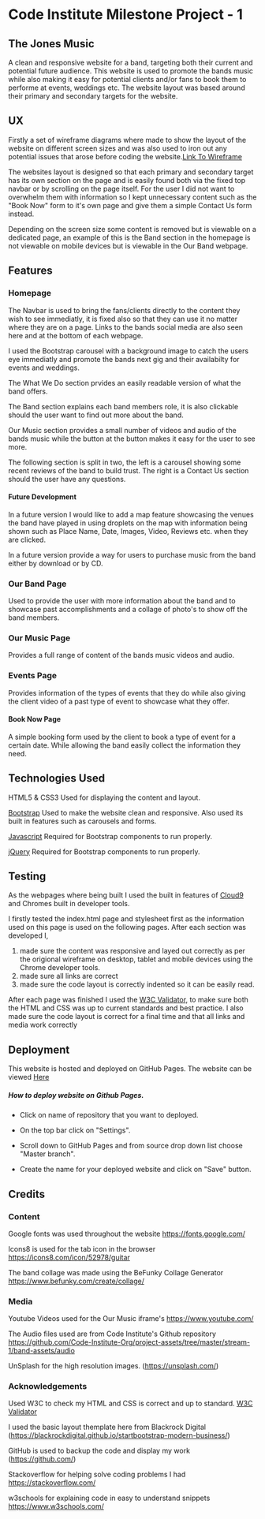 # Code Institute Milestone Project - 1
## The Jones Music

A clean and responsive website for a band, targeting both their current and potential future audience.
This website is used to promote the bands music while also making it easy for potential clients and/or fans to book them to performe at events, weddings etc.
The website layout was based around their primary and secondary targets for the website.

## UX

Firstly a set of wireframe diagrams where made to show the layout of the website on different screen sizes and was also used to iron out any potential issues that arose before coding the website.[Link To Wireframe](https://xd.adobe.com/view/93b734fd-348a-414f-69f4-79c2324e39f7-e586/)

The websites layout is designed so that each primary and secondary target has its own section on the page and is easily found both via the fixed top navbar or by scrolling on the page itself.
For the user I did not want to overwhelm them with information so I kept unnecessary content such as the "Book Now" form to it's own page and give them a simple Contact Us form instead. 

Depending on the screen size some content is removed but is viewable on a dedicated page, an example of this is the Band section in the homepage is not viewable on mobile devices but is viewable in the Our Band webpage. 

## Features

### Homepage
The Navbar is used to bring the fans/clients directly to the content they wish to see immediatly, it is fixed also so that they can use it no matter where they are on a page. Links to the bands social media are also seen here and at the bottom of each webpage.

I used the Bootstrap carousel with a background image to catch the users eye immediatly and promote the bands next gig and their availabilty for events and weddings.

The What We Do section prvides an easily readable version of what the band offers.

The Band section explains each band members role, it is also clickable should the user want to find out more about the band.

Our Music section provides a small number of videos and audio of the bands music while the button at the button makes it easy for the user to see more. 

The following section is split in two, the left is a carousel showing some recent reviews of the band to build trust. The right is a Contact Us section should the user have any questions.

#### Future Development
In a future version I would like to add a map feature showcasing the venues the band have played in using droplets on the map with information being shown such as Place Name, Date, Images, Video, Reviews etc. when they are clicked. 

In a future version provide a way for users to purchase music from the band either by download or by CD. 

### Our Band Page

Used to provide the user with more information about the band and to showcase past accomplishments and a collage of photo's to show off the band members.

### Our Music Page

Provides a full range of content of the bands music videos and audio.

### Events Page

Provides information of the types of events that they do while also giving the client video of a past type of event to showcase what they offer. 

#### Book Now Page

A simple booking form used by the client to book a type of event for a certain date.
While allowing the band easily collect the information they need.  

## Technologies Used
HTML5 & CSS3
Used for displaying the content and layout.

[Bootstrap](https://getbootstrap.com/)
Used to make the website clean and responsive.
Also used its built in features such as carousels and forms.

[Javascript](https://www.javascript.com/)
Required for Bootstrap components to run properly.

[jQuery](http://code.jquery.com/)
Required for Bootstrap components to run properly.

## Testing
As the webpages where being built I used the built in features of [Cloud9](https://aws.amazon.com/cloud9/) and Chromes built in developer tools. 

I firstly tested the index.html page and stylesheet first as the information used on this page is used on the following pages. 
After each section was developed I,
1. made sure the content was responsive and layed out correctly as per the origional wireframe on desktop, tablet and mobile devices using the Chrome developer tools.
2. made sure all links are correct
3. made sure the code layout is correctly indented so it can be easily read. 

After each page was finished I used the [W3C Validator](https://validator.w3.org/), to make sure both the HTML and CSS was up to current standards and best practice. I also made sure the code layout is correct for a final time and that all links and media work correctly

## Deployment

This website is hosted and deployed on GitHub Pages.
The website can be viewed [Here](https://dbyrne87.github.io/)

##### How to deploy website on Github Pages.

   * Click on name of repository that you want to deployed.

   * On the top bar click on "Settings".

   * Scroll down to GitHub Pages and from source drop down list choose "Master branch".

   * Create the name for your deployed website and click on "Save" button.


## Credits

### Content

Google fonts was used throughout the website
https://fonts.google.com/

Icons8 is used for the tab icon in the browser
https://icons8.com/icon/52978/guitar

The band collage was made using the BeFunky Collage Generator
https://www.befunky.com/create/collage/

### Media
Youtube Videos used for the Our Music iframe's
https://www.youtube.com/

The Audio files used are from Code Institute's Github repository
https://github.com/Code-Institute-Org/project-assets/tree/master/stream-1/band-assets/audio

UnSplash for the high resolution images.
(https://unsplash.com/)

### Acknowledgements

Used W3C to check my HTML and CSS is correct and up to standard.
[W3C Validator](https://validator.w3.org/)

I used the basic layout themplate here from Blackrock Digital (https://blackrockdigital.github.io/startbootstrap-modern-business/)

GitHub is used to backup the code and display my work 
(https://github.com/)

Stackoverflow for helping solve coding problems I had
https://stackoverflow.com/

w3schools for explaining code in easy to understand snippets
https://www.w3schools.com/
